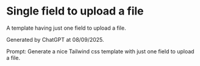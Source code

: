 # Single field to upload a file

A template having just one field to upload a file.

Generated by ChatGPT at 08/09/2025.

Prompt: Generate a nice Tailwind css template with just one field to upload a file.
